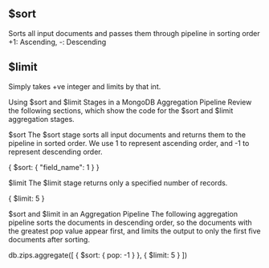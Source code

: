 ## $sort
Sorts all input documents and passes them through pipeline in sorting order
+1: Ascending, -: Descending

## $limit
Simply takes +ve integer and limits by that int.

Using $sort and $limit Stages in a MongoDB Aggregation Pipeline
Review the following sections, which show the code for the $sort and $limit aggregation stages.

$sort
The $sort stage sorts all input documents and returns them to the pipeline in sorted order. We use 1 to represent ascending order, and -1 to represent descending order.

{
    $sort: {
        "field_name": 1
    }
}


$limit
The $limit stage returns only a specified number of records.

{
  $limit: 5
}


$sort and $limit in an Aggregation Pipeline
The following aggregation pipeline sorts the documents in descending order, so the documents with the greatest pop value appear first, and limits the output to only the first five documents after sorting.

db.zips.aggregate([
{
  $sort: {
    pop: -1
  }
},
{
  $limit:  5
}
])